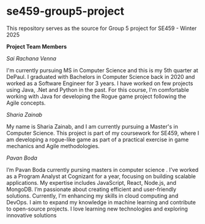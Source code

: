 # se459-group5-project

This repository serves as the source for Group 5 project for SE459 - Winter 2025   

**Project Team Members**

_Sai Rachana Venna_

I'm currently pursuing MS in Computer Science and this is my 5th quarter at DePaul. I graduated with Bachelors in Computer Science back in 2020 and worked as a Software Engineer for 3 years. I have worked on few projects using Java, .Net and Python in the past. For this course, I'm comfortable working with Java for developing the Rogue game project following the Agile concepts.

_Sharia Zainab_

My name is Sharia Zainab, and I am currently pursuing a Master's in Computer Science. This project is part of my coursework for SE459, where I am developing a rogue-like game as part of a practical exercise in game mechanics and Agile methodologies.

_Pavan Boda_

I’m Pavan Boda currently pursing masters in computer science . I’ve worked as a Program Analyst at Cognizant for a year, focusing on building scalable applications. My expertise includes JavaScript, React, Node.js, and MongoDB. I’m passionate about creating efficient and user-friendly solutions. Currently, I'm enhancing my skills in cloud computing and DevOps. I aim to expand my knowledge in machine learning and contribute to open-source projects. I love learning new technologies and exploring innovative solutions